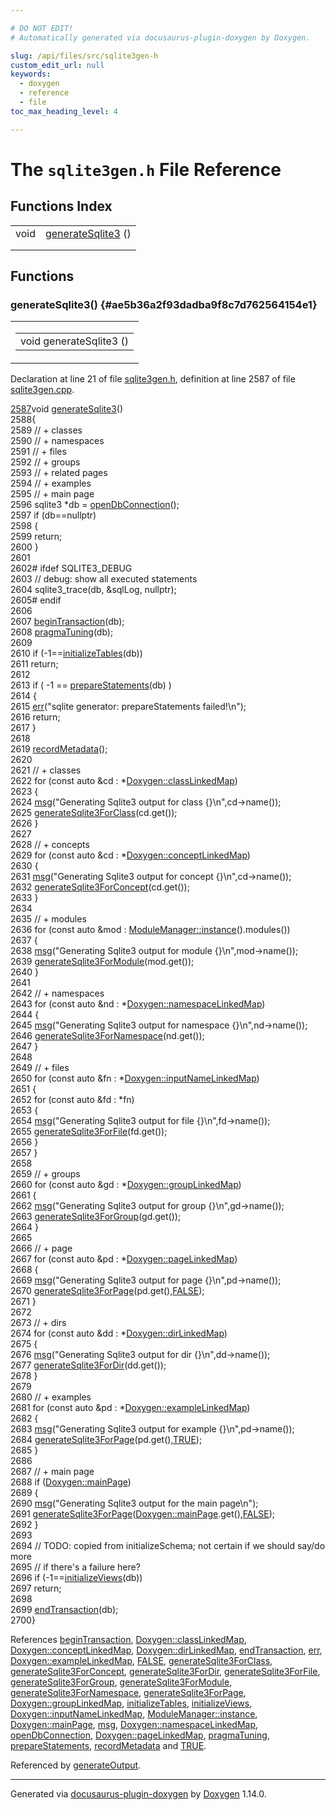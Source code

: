 ```yaml
---

# DO NOT EDIT!
# Automatically generated via docusaurus-plugin-doxygen by Doxygen.

slug: /api/files/src/sqlite3gen-h
custom_edit_url: null
keywords:
  - doxygen
  - reference
  - file
toc_max_heading_level: 4

---
```


<div class="doxyPage">

# The `sqlite3gen.h` File Reference



## Functions Index

<table class="doxyMembersIndex">

<tr class="doxyMemberIndexItem">
<td class="doxyMemberIndexItemType" align="left" valign="top">void</td>
<td class="doxyMemberIndexItemName" align="left" valign="top"><a href="#ae5b36a2f93dadba9f8c7d762564154e1">generateSqlite3</a> ()</td>
</tr>
<tr class="doxyMemberIndexDescription">
<td class="doxyMemberIndexDescriptionLeft"></td>
<td class="doxyMemberIndexDescriptionRight">
</td>
</tr>
<tr class="doxyMemberIndexSeparator">
<td class="doxyMemberIndexSeparator" colspan="2"></td>
</tr>

</table>


<div class="doxySectionDef">

## Functions

### generateSqlite3() {#ae5b36a2f93dadba9f8c7d762564154e1}

<div class="doxyMemberItem">
<div class="doxyMemberProto">
<table class="doxyMemberLabels">
<tr class="doxyMemberLabels">
<td class="doxyMemberLabelsLeft">
<table class="doxyMemberName">
<tr>
<td class="doxyMemberName">void generateSqlite3 ()</td>
</tr>
</table>
</td>
</tr>
</table>
</div>
<div class="doxyMemberDoc">



<p>Declaration at line 21 of file <a href="/web-doxygen/docs/api/files/src/sqlite3gen-h">sqlite3gen.h</a>, definition at line 2587 of file <a href="/web-doxygen/docs/api/files/src/sqlite3gen-cpp">sqlite3gen.cpp</a>.</p>


<div class="doxyProgramListing">

<div class="doxyCodeLine"><span class="doxyLineNumber"><a href="/web-doxygen/docs/api/files/src/sqlite3gen-cpp/#ae5b36a2f93dadba9f8c7d762564154e1">2587</a></span><span class="doxyLineContent"><span class="doxyHighlightKeywordType">void</span><span class="doxyHighlight"> <a href="/web-doxygen/docs/api/files/src/sqlite3gen-cpp/#ae5b36a2f93dadba9f8c7d762564154e1">generateSqlite3</a>()</span></span></div>
<div class="doxyCodeLine"><span class="doxyLineNumber">2588</span><span class="doxyLineContent"><span class="doxyHighlight">{</span></span></div>
<div class="doxyCodeLine"><span class="doxyLineNumber">2589</span><span class="doxyLineContent"><span class="doxyHighlight">  </span><span class="doxyHighlightComment">// + classes</span></span></div>
<div class="doxyCodeLine"><span class="doxyLineNumber">2590</span><span class="doxyLineContent"><span class="doxyHighlight">  </span><span class="doxyHighlightComment">// + namespaces</span></span></div>
<div class="doxyCodeLine"><span class="doxyLineNumber">2591</span><span class="doxyLineContent"><span class="doxyHighlight">  </span><span class="doxyHighlightComment">// + files</span></span></div>
<div class="doxyCodeLine"><span class="doxyLineNumber">2592</span><span class="doxyLineContent"><span class="doxyHighlight">  </span><span class="doxyHighlightComment">// + groups</span></span></div>
<div class="doxyCodeLine"><span class="doxyLineNumber">2593</span><span class="doxyLineContent"><span class="doxyHighlight">  </span><span class="doxyHighlightComment">// + related pages</span></span></div>
<div class="doxyCodeLine"><span class="doxyLineNumber">2594</span><span class="doxyLineContent"><span class="doxyHighlight">  </span><span class="doxyHighlightComment">// + examples</span></span></div>
<div class="doxyCodeLine"><span class="doxyLineNumber">2595</span><span class="doxyLineContent"><span class="doxyHighlight">  </span><span class="doxyHighlightComment">// + main page</span></span></div>
<div class="doxyCodeLine"><span class="doxyLineNumber">2596</span><span class="doxyLineContent"><span class="doxyHighlight">  sqlite3 *db = <a href="/web-doxygen/docs/api/files/src/sqlite3gen-cpp/#ac13e6fab478750b5fc094a78e8fcb149">openDbConnection</a>();</span></span></div>
<div class="doxyCodeLine"><span class="doxyLineNumber">2597</span><span class="doxyLineContent"><span class="doxyHighlight">  </span><span class="doxyHighlightKeywordFlow">if</span><span class="doxyHighlight"> (db==</span><span class="doxyHighlightKeyword">nullptr</span><span class="doxyHighlight">)</span></span></div>
<div class="doxyCodeLine"><span class="doxyLineNumber">2598</span><span class="doxyLineContent"><span class="doxyHighlight">  {</span></span></div>
<div class="doxyCodeLine"><span class="doxyLineNumber">2599</span><span class="doxyLineContent"><span class="doxyHighlight">    </span><span class="doxyHighlightKeywordFlow">return</span><span class="doxyHighlight">;</span></span></div>
<div class="doxyCodeLine"><span class="doxyLineNumber">2600</span><span class="doxyLineContent"><span class="doxyHighlight">  }</span></span></div>
<div class="doxyCodeLine"><span class="doxyLineNumber">2601</span></div>
<div class="doxyCodeLine"><span class="doxyLineNumber">2602</span><span class="doxyLineContent"><span class="doxyHighlightPreprocessor"># ifdef SQLITE3_DEBUG</span></span></div>
<div class="doxyCodeLine"><span class="doxyLineNumber">2603</span><span class="doxyLineContent"><span class="doxyHighlight">  </span><span class="doxyHighlightComment">// debug: show all executed statements</span></span></div>
<div class="doxyCodeLine"><span class="doxyLineNumber">2604</span><span class="doxyLineContent"><span class="doxyHighlight">  sqlite3_trace(db, &amp;sqlLog, </span><span class="doxyHighlightKeyword">nullptr</span><span class="doxyHighlight">);</span></span></div>
<div class="doxyCodeLine"><span class="doxyLineNumber">2605</span><span class="doxyLineContent"><span class="doxyHighlightPreprocessor"># endif</span></span></div>
<div class="doxyCodeLine"><span class="doxyLineNumber">2606</span></div>
<div class="doxyCodeLine"><span class="doxyLineNumber">2607</span><span class="doxyLineContent"><span class="doxyHighlight">  <a href="/web-doxygen/docs/api/files/src/sqlite3gen-cpp/#a34ac47cfb391a052b41a678d475c77f2">beginTransaction</a>(db);</span></span></div>
<div class="doxyCodeLine"><span class="doxyLineNumber">2608</span><span class="doxyLineContent"><span class="doxyHighlight">  <a href="/web-doxygen/docs/api/files/src/sqlite3gen-cpp/#af385f460786d8d70b91b640dc78de575">pragmaTuning</a>(db);</span></span></div>
<div class="doxyCodeLine"><span class="doxyLineNumber">2609</span></div>
<div class="doxyCodeLine"><span class="doxyLineNumber">2610</span><span class="doxyLineContent"><span class="doxyHighlight">  </span><span class="doxyHighlightKeywordFlow">if</span><span class="doxyHighlight"> (-1==<a href="/web-doxygen/docs/api/files/src/sqlite3gen-cpp/#a2413f906680d7e55e863d1f4d7385a84">initializeTables</a>(db))</span></span></div>
<div class="doxyCodeLine"><span class="doxyLineNumber">2611</span><span class="doxyLineContent"><span class="doxyHighlight">    </span><span class="doxyHighlightKeywordFlow">return</span><span class="doxyHighlight">;</span></span></div>
<div class="doxyCodeLine"><span class="doxyLineNumber">2612</span></div>
<div class="doxyCodeLine"><span class="doxyLineNumber">2613</span><span class="doxyLineContent"><span class="doxyHighlight">  </span><span class="doxyHighlightKeywordFlow">if</span><span class="doxyHighlight"> ( -1 == <a href="/web-doxygen/docs/api/files/src/sqlite3gen-cpp/#a5c243ba2fe5dbbef9eae72870cb045ff">prepareStatements</a>(db) )</span></span></div>
<div class="doxyCodeLine"><span class="doxyLineNumber">2614</span><span class="doxyLineContent"><span class="doxyHighlight">  {</span></span></div>
<div class="doxyCodeLine"><span class="doxyLineNumber">2615</span><span class="doxyLineContent"><span class="doxyHighlight">    <a href="/web-doxygen/docs/api/files/src/message-h/#aacd8f4b44e327860edbf38228d5918b0">err</a>(</span><span class="doxyHighlightStringLiteral">"sqlite generator: prepareStatements failed!\n"</span><span class="doxyHighlight">);</span></span></div>
<div class="doxyCodeLine"><span class="doxyLineNumber">2616</span><span class="doxyLineContent"><span class="doxyHighlight">    </span><span class="doxyHighlightKeywordFlow">return</span><span class="doxyHighlight">;</span></span></div>
<div class="doxyCodeLine"><span class="doxyLineNumber">2617</span><span class="doxyLineContent"><span class="doxyHighlight">  }</span></span></div>
<div class="doxyCodeLine"><span class="doxyLineNumber">2618</span></div>
<div class="doxyCodeLine"><span class="doxyLineNumber">2619</span><span class="doxyLineContent"><span class="doxyHighlight">  <a href="/web-doxygen/docs/api/files/src/sqlite3gen-cpp/#a0e33b2ef2c8bf323a8a2f1d4bb13a5ca">recordMetadata</a>();</span></span></div>
<div class="doxyCodeLine"><span class="doxyLineNumber">2620</span></div>
<div class="doxyCodeLine"><span class="doxyLineNumber">2621</span><span class="doxyLineContent"><span class="doxyHighlight">  </span><span class="doxyHighlightComment">// + classes</span></span></div>
<div class="doxyCodeLine"><span class="doxyLineNumber">2622</span><span class="doxyLineContent"><span class="doxyHighlight">  </span><span class="doxyHighlightKeywordFlow">for</span><span class="doxyHighlight"> (</span><span class="doxyHighlightKeyword">const</span><span class="doxyHighlight"> </span><span class="doxyHighlightKeyword">auto</span><span class="doxyHighlight"> &amp;cd : *<a href="/web-doxygen/docs/api/classes/doxygen/#a5f4b7acdd27a42865b4832e4e7ffe82c">Doxygen::classLinkedMap</a>)</span></span></div>
<div class="doxyCodeLine"><span class="doxyLineNumber">2623</span><span class="doxyLineContent"><span class="doxyHighlight">  {</span></span></div>
<div class="doxyCodeLine"><span class="doxyLineNumber">2624</span><span class="doxyLineContent"><span class="doxyHighlight">    <a href="/web-doxygen/docs/api/files/src/message-h/#a8f2cc27e16d343117eb7cdf4e279dbef">msg</a>(</span><span class="doxyHighlightStringLiteral">"Generating Sqlite3 output for class {}\n"</span><span class="doxyHighlight">,cd-&gt;name());</span></span></div>
<div class="doxyCodeLine"><span class="doxyLineNumber">2625</span><span class="doxyLineContent"><span class="doxyHighlight">    <a href="/web-doxygen/docs/api/files/src/sqlite3gen-cpp/#ac7b3f73c86e8a751ed2fd61e9d0cc2e3">generateSqlite3ForClass</a>(cd.get());</span></span></div>
<div class="doxyCodeLine"><span class="doxyLineNumber">2626</span><span class="doxyLineContent"><span class="doxyHighlight">  }</span></span></div>
<div class="doxyCodeLine"><span class="doxyLineNumber">2627</span></div>
<div class="doxyCodeLine"><span class="doxyLineNumber">2628</span><span class="doxyLineContent"><span class="doxyHighlight">  </span><span class="doxyHighlightComment">// + concepts</span></span></div>
<div class="doxyCodeLine"><span class="doxyLineNumber">2629</span><span class="doxyLineContent"><span class="doxyHighlight">  </span><span class="doxyHighlightKeywordFlow">for</span><span class="doxyHighlight"> (</span><span class="doxyHighlightKeyword">const</span><span class="doxyHighlight"> </span><span class="doxyHighlightKeyword">auto</span><span class="doxyHighlight"> &amp;cd : *<a href="/web-doxygen/docs/api/classes/doxygen/#a0de9b52b3098ea1a4bee5e248e8287c8">Doxygen::conceptLinkedMap</a>)</span></span></div>
<div class="doxyCodeLine"><span class="doxyLineNumber">2630</span><span class="doxyLineContent"><span class="doxyHighlight">  {</span></span></div>
<div class="doxyCodeLine"><span class="doxyLineNumber">2631</span><span class="doxyLineContent"><span class="doxyHighlight">    <a href="/web-doxygen/docs/api/files/src/message-h/#a8f2cc27e16d343117eb7cdf4e279dbef">msg</a>(</span><span class="doxyHighlightStringLiteral">"Generating Sqlite3 output for concept {}\n"</span><span class="doxyHighlight">,cd-&gt;name());</span></span></div>
<div class="doxyCodeLine"><span class="doxyLineNumber">2632</span><span class="doxyLineContent"><span class="doxyHighlight">    <a href="/web-doxygen/docs/api/files/src/sqlite3gen-cpp/#a3889d30b147517190ccd9c1ebb9ca785">generateSqlite3ForConcept</a>(cd.get());</span></span></div>
<div class="doxyCodeLine"><span class="doxyLineNumber">2633</span><span class="doxyLineContent"><span class="doxyHighlight">  }</span></span></div>
<div class="doxyCodeLine"><span class="doxyLineNumber">2634</span></div>
<div class="doxyCodeLine"><span class="doxyLineNumber">2635</span><span class="doxyLineContent"><span class="doxyHighlight">  </span><span class="doxyHighlightComment">// + modules</span></span></div>
<div class="doxyCodeLine"><span class="doxyLineNumber">2636</span><span class="doxyLineContent"><span class="doxyHighlight">  </span><span class="doxyHighlightKeywordFlow">for</span><span class="doxyHighlight"> (</span><span class="doxyHighlightKeyword">const</span><span class="doxyHighlight"> </span><span class="doxyHighlightKeyword">auto</span><span class="doxyHighlight"> &amp;mod : <a href="/web-doxygen/docs/api/classes/modulemanager/#a4f48cf5d05907a6acc4b9c6ddec752b7">ModuleManager::instance</a>().modules())</span></span></div>
<div class="doxyCodeLine"><span class="doxyLineNumber">2637</span><span class="doxyLineContent"><span class="doxyHighlight">  {</span></span></div>
<div class="doxyCodeLine"><span class="doxyLineNumber">2638</span><span class="doxyLineContent"><span class="doxyHighlight">    <a href="/web-doxygen/docs/api/files/src/message-h/#a8f2cc27e16d343117eb7cdf4e279dbef">msg</a>(</span><span class="doxyHighlightStringLiteral">"Generating Sqlite3 output for module {}\n"</span><span class="doxyHighlight">,mod-&gt;name());</span></span></div>
<div class="doxyCodeLine"><span class="doxyLineNumber">2639</span><span class="doxyLineContent"><span class="doxyHighlight">    <a href="/web-doxygen/docs/api/files/src/sqlite3gen-cpp/#a2b0628c4001ddb19730a764b29b0be44">generateSqlite3ForModule</a>(mod.get());</span></span></div>
<div class="doxyCodeLine"><span class="doxyLineNumber">2640</span><span class="doxyLineContent"><span class="doxyHighlight">  }</span></span></div>
<div class="doxyCodeLine"><span class="doxyLineNumber">2641</span></div>
<div class="doxyCodeLine"><span class="doxyLineNumber">2642</span><span class="doxyLineContent"><span class="doxyHighlight">  </span><span class="doxyHighlightComment">// + namespaces</span></span></div>
<div class="doxyCodeLine"><span class="doxyLineNumber">2643</span><span class="doxyLineContent"><span class="doxyHighlight">  </span><span class="doxyHighlightKeywordFlow">for</span><span class="doxyHighlight"> (</span><span class="doxyHighlightKeyword">const</span><span class="doxyHighlight"> </span><span class="doxyHighlightKeyword">auto</span><span class="doxyHighlight"> &amp;nd : *<a href="/web-doxygen/docs/api/classes/doxygen/#a033b4829afda05c5eef5cd54749b19bf">Doxygen::namespaceLinkedMap</a>)</span></span></div>
<div class="doxyCodeLine"><span class="doxyLineNumber">2644</span><span class="doxyLineContent"><span class="doxyHighlight">  {</span></span></div>
<div class="doxyCodeLine"><span class="doxyLineNumber">2645</span><span class="doxyLineContent"><span class="doxyHighlight">    <a href="/web-doxygen/docs/api/files/src/message-h/#a8f2cc27e16d343117eb7cdf4e279dbef">msg</a>(</span><span class="doxyHighlightStringLiteral">"Generating Sqlite3 output for namespace {}\n"</span><span class="doxyHighlight">,nd-&gt;name());</span></span></div>
<div class="doxyCodeLine"><span class="doxyLineNumber">2646</span><span class="doxyLineContent"><span class="doxyHighlight">    <a href="/web-doxygen/docs/api/files/src/sqlite3gen-cpp/#ad5597180db00f8bb26d51d9b3b409241">generateSqlite3ForNamespace</a>(nd.get());</span></span></div>
<div class="doxyCodeLine"><span class="doxyLineNumber">2647</span><span class="doxyLineContent"><span class="doxyHighlight">  }</span></span></div>
<div class="doxyCodeLine"><span class="doxyLineNumber">2648</span></div>
<div class="doxyCodeLine"><span class="doxyLineNumber">2649</span><span class="doxyLineContent"><span class="doxyHighlight">  </span><span class="doxyHighlightComment">// + files</span></span></div>
<div class="doxyCodeLine"><span class="doxyLineNumber">2650</span><span class="doxyLineContent"><span class="doxyHighlight">  </span><span class="doxyHighlightKeywordFlow">for</span><span class="doxyHighlight"> (</span><span class="doxyHighlightKeyword">const</span><span class="doxyHighlight"> </span><span class="doxyHighlightKeyword">auto</span><span class="doxyHighlight"> &amp;fn : *<a href="/web-doxygen/docs/api/classes/doxygen/#a31a5a5856417ba3f05eccaf1f85e9958">Doxygen::inputNameLinkedMap</a>)</span></span></div>
<div class="doxyCodeLine"><span class="doxyLineNumber">2651</span><span class="doxyLineContent"><span class="doxyHighlight">  {</span></span></div>
<div class="doxyCodeLine"><span class="doxyLineNumber">2652</span><span class="doxyLineContent"><span class="doxyHighlight">    </span><span class="doxyHighlightKeywordFlow">for</span><span class="doxyHighlight"> (</span><span class="doxyHighlightKeyword">const</span><span class="doxyHighlight"> </span><span class="doxyHighlightKeyword">auto</span><span class="doxyHighlight"> &amp;fd : *fn)</span></span></div>
<div class="doxyCodeLine"><span class="doxyLineNumber">2653</span><span class="doxyLineContent"><span class="doxyHighlight">    {</span></span></div>
<div class="doxyCodeLine"><span class="doxyLineNumber">2654</span><span class="doxyLineContent"><span class="doxyHighlight">      <a href="/web-doxygen/docs/api/files/src/message-h/#a8f2cc27e16d343117eb7cdf4e279dbef">msg</a>(</span><span class="doxyHighlightStringLiteral">"Generating Sqlite3 output for file {}\n"</span><span class="doxyHighlight">,fd-&gt;name());</span></span></div>
<div class="doxyCodeLine"><span class="doxyLineNumber">2655</span><span class="doxyLineContent"><span class="doxyHighlight">      <a href="/web-doxygen/docs/api/files/src/sqlite3gen-cpp/#ae7139b08c0c942d65c6bcb8402a8b142">generateSqlite3ForFile</a>(fd.get());</span></span></div>
<div class="doxyCodeLine"><span class="doxyLineNumber">2656</span><span class="doxyLineContent"><span class="doxyHighlight">    }</span></span></div>
<div class="doxyCodeLine"><span class="doxyLineNumber">2657</span><span class="doxyLineContent"><span class="doxyHighlight">  }</span></span></div>
<div class="doxyCodeLine"><span class="doxyLineNumber">2658</span></div>
<div class="doxyCodeLine"><span class="doxyLineNumber">2659</span><span class="doxyLineContent"><span class="doxyHighlight">  </span><span class="doxyHighlightComment">// + groups</span></span></div>
<div class="doxyCodeLine"><span class="doxyLineNumber">2660</span><span class="doxyLineContent"><span class="doxyHighlight">  </span><span class="doxyHighlightKeywordFlow">for</span><span class="doxyHighlight"> (</span><span class="doxyHighlightKeyword">const</span><span class="doxyHighlight"> </span><span class="doxyHighlightKeyword">auto</span><span class="doxyHighlight"> &amp;gd : *<a href="/web-doxygen/docs/api/classes/doxygen/#afd89d49084b42d085e9d40fc2636da9c">Doxygen::groupLinkedMap</a>)</span></span></div>
<div class="doxyCodeLine"><span class="doxyLineNumber">2661</span><span class="doxyLineContent"><span class="doxyHighlight">  {</span></span></div>
<div class="doxyCodeLine"><span class="doxyLineNumber">2662</span><span class="doxyLineContent"><span class="doxyHighlight">    <a href="/web-doxygen/docs/api/files/src/message-h/#a8f2cc27e16d343117eb7cdf4e279dbef">msg</a>(</span><span class="doxyHighlightStringLiteral">"Generating Sqlite3 output for group {}\n"</span><span class="doxyHighlight">,gd-&gt;name());</span></span></div>
<div class="doxyCodeLine"><span class="doxyLineNumber">2663</span><span class="doxyLineContent"><span class="doxyHighlight">    <a href="/web-doxygen/docs/api/files/src/sqlite3gen-cpp/#a44a2f9f4ba14ceb381c325b3438febd8">generateSqlite3ForGroup</a>(gd.get());</span></span></div>
<div class="doxyCodeLine"><span class="doxyLineNumber">2664</span><span class="doxyLineContent"><span class="doxyHighlight">  }</span></span></div>
<div class="doxyCodeLine"><span class="doxyLineNumber">2665</span></div>
<div class="doxyCodeLine"><span class="doxyLineNumber">2666</span><span class="doxyLineContent"><span class="doxyHighlight">  </span><span class="doxyHighlightComment">// + page</span></span></div>
<div class="doxyCodeLine"><span class="doxyLineNumber">2667</span><span class="doxyLineContent"><span class="doxyHighlight">  </span><span class="doxyHighlightKeywordFlow">for</span><span class="doxyHighlight"> (</span><span class="doxyHighlightKeyword">const</span><span class="doxyHighlight"> </span><span class="doxyHighlightKeyword">auto</span><span class="doxyHighlight"> &amp;pd : *<a href="/web-doxygen/docs/api/classes/doxygen/#abd2756663a014ee48e1660d32a48cac5">Doxygen::pageLinkedMap</a>)</span></span></div>
<div class="doxyCodeLine"><span class="doxyLineNumber">2668</span><span class="doxyLineContent"><span class="doxyHighlight">  {</span></span></div>
<div class="doxyCodeLine"><span class="doxyLineNumber">2669</span><span class="doxyLineContent"><span class="doxyHighlight">    <a href="/web-doxygen/docs/api/files/src/message-h/#a8f2cc27e16d343117eb7cdf4e279dbef">msg</a>(</span><span class="doxyHighlightStringLiteral">"Generating Sqlite3 output for page {}\n"</span><span class="doxyHighlight">,pd-&gt;name());</span></span></div>
<div class="doxyCodeLine"><span class="doxyLineNumber">2670</span><span class="doxyLineContent"><span class="doxyHighlight">    <a href="/web-doxygen/docs/api/files/src/sqlite3gen-cpp/#aeb4c1aeb9fc32917845d0d05a52cb478">generateSqlite3ForPage</a>(pd.get(),<a href="/web-doxygen/docs/api/files/src/qcstring-h/#aa93f0eb578d23995850d61f7d61c55c1">FALSE</a>);</span></span></div>
<div class="doxyCodeLine"><span class="doxyLineNumber">2671</span><span class="doxyLineContent"><span class="doxyHighlight">  }</span></span></div>
<div class="doxyCodeLine"><span class="doxyLineNumber">2672</span></div>
<div class="doxyCodeLine"><span class="doxyLineNumber">2673</span><span class="doxyLineContent"><span class="doxyHighlight">  </span><span class="doxyHighlightComment">// + dirs</span></span></div>
<div class="doxyCodeLine"><span class="doxyLineNumber">2674</span><span class="doxyLineContent"><span class="doxyHighlight">  </span><span class="doxyHighlightKeywordFlow">for</span><span class="doxyHighlight"> (</span><span class="doxyHighlightKeyword">const</span><span class="doxyHighlight"> </span><span class="doxyHighlightKeyword">auto</span><span class="doxyHighlight"> &amp;dd : *<a href="/web-doxygen/docs/api/classes/doxygen/#ad179803c33ab064adfd6adf681a0a805">Doxygen::dirLinkedMap</a>)</span></span></div>
<div class="doxyCodeLine"><span class="doxyLineNumber">2675</span><span class="doxyLineContent"><span class="doxyHighlight">  {</span></span></div>
<div class="doxyCodeLine"><span class="doxyLineNumber">2676</span><span class="doxyLineContent"><span class="doxyHighlight">    <a href="/web-doxygen/docs/api/files/src/message-h/#a8f2cc27e16d343117eb7cdf4e279dbef">msg</a>(</span><span class="doxyHighlightStringLiteral">"Generating Sqlite3 output for dir {}\n"</span><span class="doxyHighlight">,dd-&gt;name());</span></span></div>
<div class="doxyCodeLine"><span class="doxyLineNumber">2677</span><span class="doxyLineContent"><span class="doxyHighlight">    <a href="/web-doxygen/docs/api/files/src/sqlite3gen-cpp/#a96d60ce1da0cc36d049c1a2bbc174178">generateSqlite3ForDir</a>(dd.get());</span></span></div>
<div class="doxyCodeLine"><span class="doxyLineNumber">2678</span><span class="doxyLineContent"><span class="doxyHighlight">  }</span></span></div>
<div class="doxyCodeLine"><span class="doxyLineNumber">2679</span></div>
<div class="doxyCodeLine"><span class="doxyLineNumber">2680</span><span class="doxyLineContent"><span class="doxyHighlight">  </span><span class="doxyHighlightComment">// + examples</span></span></div>
<div class="doxyCodeLine"><span class="doxyLineNumber">2681</span><span class="doxyLineContent"><span class="doxyHighlight">  </span><span class="doxyHighlightKeywordFlow">for</span><span class="doxyHighlight"> (</span><span class="doxyHighlightKeyword">const</span><span class="doxyHighlight"> </span><span class="doxyHighlightKeyword">auto</span><span class="doxyHighlight"> &amp;pd : *<a href="/web-doxygen/docs/api/classes/doxygen/#a6cfac206c42a62e6e3ba66d5d4e4a471">Doxygen::exampleLinkedMap</a>)</span></span></div>
<div class="doxyCodeLine"><span class="doxyLineNumber">2682</span><span class="doxyLineContent"><span class="doxyHighlight">  {</span></span></div>
<div class="doxyCodeLine"><span class="doxyLineNumber">2683</span><span class="doxyLineContent"><span class="doxyHighlight">    <a href="/web-doxygen/docs/api/files/src/message-h/#a8f2cc27e16d343117eb7cdf4e279dbef">msg</a>(</span><span class="doxyHighlightStringLiteral">"Generating Sqlite3 output for example {}\n"</span><span class="doxyHighlight">,pd-&gt;name());</span></span></div>
<div class="doxyCodeLine"><span class="doxyLineNumber">2684</span><span class="doxyLineContent"><span class="doxyHighlight">    <a href="/web-doxygen/docs/api/files/src/sqlite3gen-cpp/#aeb4c1aeb9fc32917845d0d05a52cb478">generateSqlite3ForPage</a>(pd.get(),<a href="/web-doxygen/docs/api/files/src/qcstring-h/#aa8cecfc5c5c054d2875c03e77b7be15d">TRUE</a>);</span></span></div>
<div class="doxyCodeLine"><span class="doxyLineNumber">2685</span><span class="doxyLineContent"><span class="doxyHighlight">  }</span></span></div>
<div class="doxyCodeLine"><span class="doxyLineNumber">2686</span></div>
<div class="doxyCodeLine"><span class="doxyLineNumber">2687</span><span class="doxyLineContent"><span class="doxyHighlight">  </span><span class="doxyHighlightComment">// + main page</span></span></div>
<div class="doxyCodeLine"><span class="doxyLineNumber">2688</span><span class="doxyLineContent"><span class="doxyHighlight">  </span><span class="doxyHighlightKeywordFlow">if</span><span class="doxyHighlight"> (<a href="/web-doxygen/docs/api/classes/doxygen/#a2cc3616eca3e3c550a211d8b1eaf4661">Doxygen::mainPage</a>)</span></span></div>
<div class="doxyCodeLine"><span class="doxyLineNumber">2689</span><span class="doxyLineContent"><span class="doxyHighlight">  {</span></span></div>
<div class="doxyCodeLine"><span class="doxyLineNumber">2690</span><span class="doxyLineContent"><span class="doxyHighlight">    <a href="/web-doxygen/docs/api/files/src/message-h/#a8f2cc27e16d343117eb7cdf4e279dbef">msg</a>(</span><span class="doxyHighlightStringLiteral">"Generating Sqlite3 output for the main page\n"</span><span class="doxyHighlight">);</span></span></div>
<div class="doxyCodeLine"><span class="doxyLineNumber">2691</span><span class="doxyLineContent"><span class="doxyHighlight">    <a href="/web-doxygen/docs/api/files/src/sqlite3gen-cpp/#aeb4c1aeb9fc32917845d0d05a52cb478">generateSqlite3ForPage</a>(<a href="/web-doxygen/docs/api/classes/doxygen/#a2cc3616eca3e3c550a211d8b1eaf4661">Doxygen::mainPage</a>.get(),<a href="/web-doxygen/docs/api/files/src/qcstring-h/#aa93f0eb578d23995850d61f7d61c55c1">FALSE</a>);</span></span></div>
<div class="doxyCodeLine"><span class="doxyLineNumber">2692</span><span class="doxyLineContent"><span class="doxyHighlight">  }</span></span></div>
<div class="doxyCodeLine"><span class="doxyLineNumber">2693</span></div>
<div class="doxyCodeLine"><span class="doxyLineNumber">2694</span><span class="doxyLineContent"><span class="doxyHighlight">  </span><span class="doxyHighlightComment">// TODO: copied from initializeSchema; not certain if we should say/do more</span></span></div>
<div class="doxyCodeLine"><span class="doxyLineNumber">2695</span><span class="doxyLineContent"><span class="doxyHighlight">  </span><span class="doxyHighlightComment">// if there's a failure here?</span></span></div>
<div class="doxyCodeLine"><span class="doxyLineNumber">2696</span><span class="doxyLineContent"><span class="doxyHighlight">  </span><span class="doxyHighlightKeywordFlow">if</span><span class="doxyHighlight"> (-1==<a href="/web-doxygen/docs/api/files/src/sqlite3gen-cpp/#aa9037481dd7efb932a1f5dc142922330">initializeViews</a>(db))</span></span></div>
<div class="doxyCodeLine"><span class="doxyLineNumber">2697</span><span class="doxyLineContent"><span class="doxyHighlight">    </span><span class="doxyHighlightKeywordFlow">return</span><span class="doxyHighlight">;</span></span></div>
<div class="doxyCodeLine"><span class="doxyLineNumber">2698</span></div>
<div class="doxyCodeLine"><span class="doxyLineNumber">2699</span><span class="doxyLineContent"><span class="doxyHighlight">  <a href="/web-doxygen/docs/api/files/src/sqlite3gen-cpp/#a7bbbc5fdf231deaba7d34b3427583572">endTransaction</a>(db);</span></span></div>
<div class="doxyCodeLine"><span class="doxyLineNumber">2700</span><span class="doxyLineContent"><span class="doxyHighlight">}</span></span></div>

</div>


<p>References <a href="/web-doxygen/docs/api/files/src/sqlite3gen-cpp/#a34ac47cfb391a052b41a678d475c77f2">beginTransaction</a>, <a href="/web-doxygen/docs/api/classes/doxygen/#a5f4b7acdd27a42865b4832e4e7ffe82c">Doxygen::classLinkedMap</a>, <a href="/web-doxygen/docs/api/classes/doxygen/#a0de9b52b3098ea1a4bee5e248e8287c8">Doxygen::conceptLinkedMap</a>, <a href="/web-doxygen/docs/api/classes/doxygen/#ad179803c33ab064adfd6adf681a0a805">Doxygen::dirLinkedMap</a>, <a href="/web-doxygen/docs/api/files/src/sqlite3gen-cpp/#a7bbbc5fdf231deaba7d34b3427583572">endTransaction</a>, <a href="/web-doxygen/docs/api/files/src/message-h/#aacd8f4b44e327860edbf38228d5918b0">err</a>, <a href="/web-doxygen/docs/api/classes/doxygen/#a6cfac206c42a62e6e3ba66d5d4e4a471">Doxygen::exampleLinkedMap</a>, <a href="/web-doxygen/docs/api/files/src/qcstring-h/#aa93f0eb578d23995850d61f7d61c55c1">FALSE</a>, <a href="/web-doxygen/docs/api/files/src/sqlite3gen-cpp/#ac7b3f73c86e8a751ed2fd61e9d0cc2e3">generateSqlite3ForClass</a>, <a href="/web-doxygen/docs/api/files/src/sqlite3gen-cpp/#a3889d30b147517190ccd9c1ebb9ca785">generateSqlite3ForConcept</a>, <a href="/web-doxygen/docs/api/files/src/sqlite3gen-cpp/#a96d60ce1da0cc36d049c1a2bbc174178">generateSqlite3ForDir</a>, <a href="/web-doxygen/docs/api/files/src/sqlite3gen-cpp/#ae7139b08c0c942d65c6bcb8402a8b142">generateSqlite3ForFile</a>, <a href="/web-doxygen/docs/api/files/src/sqlite3gen-cpp/#a44a2f9f4ba14ceb381c325b3438febd8">generateSqlite3ForGroup</a>, <a href="/web-doxygen/docs/api/files/src/sqlite3gen-cpp/#a2b0628c4001ddb19730a764b29b0be44">generateSqlite3ForModule</a>, <a href="/web-doxygen/docs/api/files/src/sqlite3gen-cpp/#ad5597180db00f8bb26d51d9b3b409241">generateSqlite3ForNamespace</a>, <a href="/web-doxygen/docs/api/files/src/sqlite3gen-cpp/#aeb4c1aeb9fc32917845d0d05a52cb478">generateSqlite3ForPage</a>, <a href="/web-doxygen/docs/api/classes/doxygen/#afd89d49084b42d085e9d40fc2636da9c">Doxygen::groupLinkedMap</a>, <a href="/web-doxygen/docs/api/files/src/sqlite3gen-cpp/#a2413f906680d7e55e863d1f4d7385a84">initializeTables</a>, <a href="/web-doxygen/docs/api/files/src/sqlite3gen-cpp/#aa9037481dd7efb932a1f5dc142922330">initializeViews</a>, <a href="/web-doxygen/docs/api/classes/doxygen/#a31a5a5856417ba3f05eccaf1f85e9958">Doxygen::inputNameLinkedMap</a>, <a href="/web-doxygen/docs/api/classes/modulemanager/#a4f48cf5d05907a6acc4b9c6ddec752b7">ModuleManager::instance</a>, <a href="/web-doxygen/docs/api/classes/doxygen/#a2cc3616eca3e3c550a211d8b1eaf4661">Doxygen::mainPage</a>, <a href="/web-doxygen/docs/api/files/src/message-h/#a8f2cc27e16d343117eb7cdf4e279dbef">msg</a>, <a href="/web-doxygen/docs/api/classes/doxygen/#a033b4829afda05c5eef5cd54749b19bf">Doxygen::namespaceLinkedMap</a>, <a href="/web-doxygen/docs/api/files/src/sqlite3gen-cpp/#ac13e6fab478750b5fc094a78e8fcb149">openDbConnection</a>, <a href="/web-doxygen/docs/api/classes/doxygen/#abd2756663a014ee48e1660d32a48cac5">Doxygen::pageLinkedMap</a>, <a href="/web-doxygen/docs/api/files/src/sqlite3gen-cpp/#af385f460786d8d70b91b640dc78de575">pragmaTuning</a>, <a href="/web-doxygen/docs/api/files/src/sqlite3gen-cpp/#a5c243ba2fe5dbbef9eae72870cb045ff">prepareStatements</a>, <a href="/web-doxygen/docs/api/files/src/sqlite3gen-cpp/#a0e33b2ef2c8bf323a8a2f1d4bb13a5ca">recordMetadata</a> and <a href="/web-doxygen/docs/api/files/src/qcstring-h/#aa8cecfc5c5c054d2875c03e77b7be15d">TRUE</a>.</p>


<p>Referenced by <a href="/web-doxygen/docs/api/files/src/doxygen-cpp/#a3efb8cd50f4362e3d58e72febfb872fa">generateOutput</a>.</p>

</div>
</div>

</div>

<hr/>

<p class="doxyGeneratedBy">Generated via <a href="https://github.com/xpack/docusaurus-plugin-doxygen">docusaurus-plugin-doxygen</a> by <a href="https://www.doxygen.nl">Doxygen</a> 1.14.0.</p>

</div>
